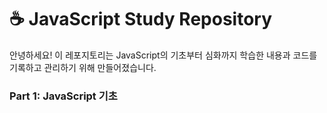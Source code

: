# ☕ JavaScript Study Repository

안녕하세요! 이 레포지토리는 JavaScript의 기초부터 심화까지 학습한 내용과 코드를 기록하고 관리하기 위해 만들어졌습니다.

### Part 1: JavaScript 기초

